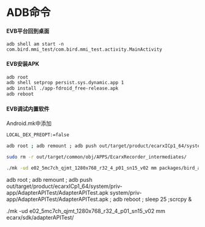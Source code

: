# ADB命令

#### EVB平台回到桌面

```纯文本
adb shell am start -n com.bird.mmi_test/com.bird.mmi_test.activity.MainActivity
```

#### EVB安装APK

```bash
adb root
adb shell setprop persist.sys.dynamic.app 1
adb install ./app-fdroid_free-release.apk
adb reboot
```

#### EVB调试内置软件

Android.mk中添加

```bash
LOCAL_DEX_PREOPT:=false
```

```bash
adb root ; adb remount ; adb push out/target/product/ecarxICp1_64/system/app/EcarxRecorder/EcarxRecorder.apk system/app/EcarxRecorder/EcarxRecorder.apk ; adb reboot ; sleep 25 ;scrcpy &
```

```bash
sudo rm -r out/target/common/obj/APPS/EcarxRecorder_intermediates/
```

```bash
./mk -ud e02_5mc7ch_qjmt_1280x768_r32_4_p01_sn15_v02 mm packages/bird_app/EcarxRecorder/

```

adb root ; adb remount ; adb push out/target/product/ecarxICp1\_64/system/priv-app/AdapterAPITest/AdapterAPITest.apk system/priv-app/AdapterAPITest/AdapterAPITest.apk ; adb reboot ; sleep 25 ;scrcpy &

./mk -ud e02\_5mc7ch\_qjmt\_1280x768\_r32\_4\_p01\_sn15\_v02 mm ecarx/sdk/adapterAPITest/
